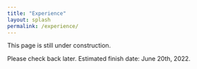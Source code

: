 ```yaml
---
title: "Experience"
layout: splash
permalink: /experience/
---
```


This page is still under construction.

Please check back later. Estimated finish date: June 20th, 2022.
